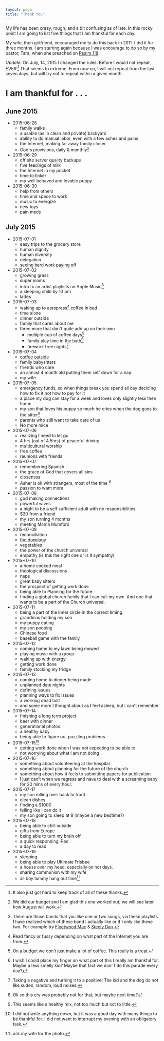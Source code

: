 ```yaml
---
layout: page
title: "Thank You"
---
```


My life has been crazy, rough, and a bit confusing as of late. In this rocky point I am going to list five things that I am thankful for each day. 

My wife, then girlfriend, encouraged me to do this back in 2011. I did it for three months. I am starting again because I was encourage to do so by my pastor, Tara, when she preached on [Psalm 118].

[Psalm 118]: https://www.biblegateway.com/passage/?search=Psalm+118&version=NLT

*Update:* On July, 14, 2015 I changed the rules. Before I would not repeat, EVER![^repeat] That seems to extreme. From now on, I will not repeat from the last seven days, but will try not to repeat within a given month.


# I am thankful for . . . 

## June 2015
* 2015-06-28 
    - family walks
    - a usable (as in clean and private) backyard
    - ability to do manual labor, even with a few aches and pains
    - the Internet, making far away family closer
    - God's provisions, daily & monthly[^1]
* 2015-06-29
    - off site server quality backups
    - five feedings of milk
    - the Internet in my pocket
    - time to tinker
    - my well behaved and lovable puppy
* 2015-06-30
    - help from others
    - time and space to work
    - music to energize
    - new toys
    - pain meds

## July 2015
* 2015-07-01 
    - easy trips to the grocery store
    - human dignity
    - human diversity
    - delegation
    - seeing hard work paying off
* 2015-07-02
    - growing grass
    - super moms
    - intro to an artist playlists on Apple Music[^2]
    - a sleeping child by 10 pm
    - lattes
* 2015-07-03
    - waking up to aeropress[^3] coffee in bed
    - time alone
    - dinner outside
    - family that cares about me
    - three more that don't quite add up on their own
        - multiple cup of coffee days[^4]
        - family play time in the bath[^5]
        - firework free nights[^6]
* 2015-07-04 
    - [coffee outside](https://www.flickr.com/gp/benmike/pP0977)
    - family babysitters
    - friends who care
    - an almost 4 month old putting them self down for a nap
    - my wife
* 2015-07-05
    - emergency funds, so when things break you spend all day deciding how to fix it not how to pay for it
    -  a place my dog can stay for a week and loves only slightly less then home
    -  my son that loves his puppy so much he cries when the dog goes to the sitter[^cry]
    -  parents who still want to take care of us
    -  No more mice
* 2015-07-06
    - realizing I need to let go
    - 4 hrs (out of 4.5hrs) of peaceful driving 
    - multicultural worship
    - free coffee
    - reunions with friends
* 2015-07-07
    - remembering Spanish
    - the grace of God that covers all sins
    - closeness
    - Asher is ok with strangers, most of the time [^strangers]
    - passion to want more
* 2015-07-08
    - god making connections
    - powerful wives
    - a night to be a self sufficient adult with no responsibilities
    - $20 from a friend 
    - my son turning 4 months
    - meeting Mama Mumford
* 2015-07-09
    - reconciliation 
    - [the doxology](https://youtu.be/mxSgye88dXw)
    - vegetables
    - the power of the church universal
    - empathy (is this the right one or is it sympathy)
* 2015-07-10
    - a home cooked meal
    - theological discussions
    - naps
    - great baby sitters
    - the prospect of getting work done
    - being able to Planning for the future 
    - finding a global church family that I can call my own. And one that wants to be a part of the Church universal.
* 2015-07-11
    - being a part of the inner circle in the correct timing. 
    - grandmas holding my son
    - my puppy eating
    - my son pooping
    - Chinese food
    - baseball game with the family
* 2015-07-12
    - coming home to my lawn being mowed
    - playing music with a group
    - waking up with energy
    - getting work done
    - family stocking my fridge
* 2015-07-13
    - coming home to dinner being made
    - unplanned date nights
    - defining issues
    - planning ways to fix issues
    - a working dead bolt
    - and some more I thought about as I feel asleep, but I can't remember
* 2015-07-14
    - finishing a long term project
    - beer with dinner
    - generational photos
    - a healthy baby
    - being able to figure out puzzling problems
* 2015-07-15[^7-15]
    - getting work done when I was not expecting to be able to
    - not worrying about what I am not doing
* 2015-07-16
    - something about volunteering at the hospital
    - something about planning for the future of the church
    - something about how it feels to submitting papers for publication
    - I just can't when we regress and have to deal with a screaming baby for 20 mins of every hour.
* 2015-07-17
    - my son rolling over back to front
    - clean dishes
    - finding a $1000
    - felling like I can do it
    - my son going to sleep at 8 (maybe a new bedtime?)
* 2015-07-18
    - being able to chill outside
    - gifts from Europe
    - being able to turn my brain off
    - a quick responding iPad
    - a day to read
* 2015-07-19
    - sleeping
    - being able to play Ultimate Frisbee
    - a house over my head, especially on hot days.
    - sharing communion with my wife
    - all boy tummy hang out time[^tummy]

[^repeat]: It also just got hard to keep track of all of these thanks.
[^1]: We did our budget and I am glad this one worked out; we will see later how August will work.
[^2]: There are those bands that you like one or two songs, via these playlists I have realized which of these band I actually like or if I only like these two. For example try [Fleetwood Mac] & [Steely Dan].
[^3]: Read fancy or fussy depending on what part of the Internet you are from.
[^4]: On a budget we don't just make a lot of coffee. This really is a treat.
[^5]: I wish I could place my finger on what part of this I really am thankful for. Maybe a less smelly kid? Maybe that fact we don' t do this parade every day?
[^6]: Taking a negative and turning it to a positive! The kid and the dog do not like suden, random, loud noises.
[^cry]: Ok so this cry was probably not for that, but maybe next time?
[^strangers]: This seems like a healthy mix, not too much but not to little.
[^7-15]: I did not write anything down, but it was a good day with many things to be thankful for. I did not want to interrupt my evening with an obligatory task.
[^tummy]: ask my wife for the photo.

[Fleetwood Mac]: https://itunes.apple.com/us/playlist/intro-to-fleetwood-mac/idpl.647db163f3f84ccd9a839e5b6e4f34a2
[Steely Dan]: https://itunes.apple.com/us/playlist/intro-to-steely-dan/idpl.26bff0306f2d4d04997d2df6bd9f968e
